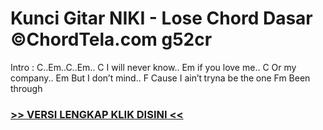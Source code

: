 
 # Kunci Gitar NIKI - Lose Chord Dasar ©ChordTela.com g52cr


Intro : C..Em..C..Em.. C I will never know.. Em if you love me.. C Or my company.. Em But I don’t mind.. F Cause I ain’t tryna be the one Fm Been through

###  <a href="https://shortlighzx.web.app?sq=Kunci Gitar NIKI - Lose Chord Dasar ©ChordTela.com"> >> VERSI LENGKAP KLIK DISINI << </a>
